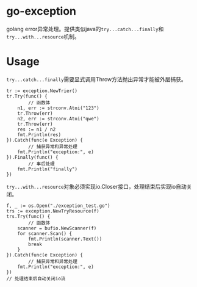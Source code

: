 # go-exception
golang error异常处理。提供类似java的`try...catch...finally`和`try...with...resource`机制。

# Usage

`try...catch...finally`需要显式调用Throw方法抛出异常才能被外层捕获。

```
tr := exception.NewTrier()
tr.Try(func() {
        // 函数体
	n1, err := strconv.Atoi("123")
	tr.Throw(err)
	n2, err := strconv.Atoi("qwe")
	tr.Throw(err)
	res := n1 / n2
	fmt.Println(res)
}).Catch(func(e Exception) {
        // 捕获异常和异常处理
	fmt.Println("exception:", e)
}).Finally(func() {
        // 事后处理
	fmt.Println("finally")
})
```

`try...with...resource`对象必须实现io.Closer接口，处理结束后实现io自动关闭。

```
f, _ := os.Open("./exception_test.go")
trs := exception.NewTryResource(f)
trs.Try(func() {
        // 函数体
	scanner = bufio.NewScanner(f)
	for scanner.Scan() {
		fmt.Println(scanner.Text())
		break
	}
}).Catch(func(e Exception) {
        // 捕获异常和异常处理
	fmt.Println("exception:", e)
})
// 处理结束后自动关闭io流
```

